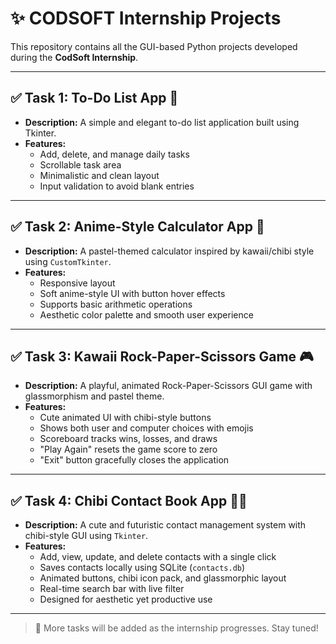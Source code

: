 # ✨ CODSOFT Internship Projects

This repository contains all the GUI-based Python projects developed during the **CodSoft Internship**.

---

## ✅ Task 1: To-Do List App 📝
- **Description:** A simple and elegant to-do list application built using Tkinter.
- **Features:**
  - Add, delete, and manage daily tasks
  - Scrollable task area
  - Minimalistic and clean layout
  - Input validation to avoid blank entries

---

## ✅ Task 2: Anime-Style Calculator App 🧮
- **Description:** A pastel-themed calculator inspired by kawaii/chibi style using `CustomTkinter`.
- **Features:**
  - Responsive layout
  - Soft anime-style UI with button hover effects
  - Supports basic arithmetic operations
  - Aesthetic color palette and smooth user experience

---

## ✅ Task 3: Kawaii Rock-Paper-Scissors Game 🎮
- **Description:** A playful, animated Rock-Paper-Scissors GUI game with glassmorphism and pastel theme.
- **Features:**
  - Cute animated UI with chibi-style buttons
  - Shows both user and computer choices with emojis
  - Scoreboard tracks wins, losses, and draws
  - "Play Again" resets the game score to zero
  - "Exit" button gracefully closes the application

---

## ✅ Task 4: Chibi Contact Book App 📒✨
- **Description:** A cute and futuristic contact management system with chibi-style GUI using `Tkinter`.
- **Features:**
  - Add, view, update, and delete contacts with a single click
  - Saves contacts locally using SQLite (`contacts.db`)
  - Animated buttons, chibi icon pack, and glassmorphic layout
  - Real-time search bar with live filter
  - Designed for aesthetic yet productive use

---

> 🚀 More tasks will be added as the internship progresses. Stay tuned!





